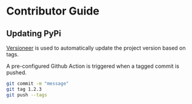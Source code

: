 # Contributor Guide

## Updating PyPi

[Versioneer](https://github.com/python-versioneer/python-versioneer) is used to automatically update the project version based on tags.

A pre-configured Github Action is triggered when a tagged commit is pushed.

```bash
git commit -m "message"
git tag 1.2.3
git push --tags
```
